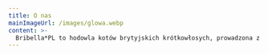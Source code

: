 ```yaml
---
title: O nas
mainImageUrl: /images/glowa.webp
content: >-
  Bribella*PL to hodowla kotów brytyjskich krótkowłosych, prowadzona z pasją w domowym zaciszu. Uwielbiamy ich łagodne usposobienie, miękką, pluszową sierść oraz niepowtarzalną osobowość. Nasze koty dorastają w ciepłej, rodzinnej atmosferze, otoczone miłością i troską. Jesteśmy członkiem największej na świecie organizacji felinologicznej – World Cat Federation (WCF). Wszystkie nasze maluchy otrzymują rodowody WCF, potwierdzające ich pochodzenie i uznawane na całym świecie.
---
```

